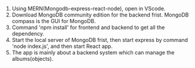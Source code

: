 1. Using MERN(Mongodb-express-react-node), open in VScode.
2. Download MongoDB community edition for the backend frist. MongoDB compass is the GUI for MongoDB.
3. Command 'npm install' for frontend and backend to get all the dependency.
4. Start the local server of MongoDB frist, then start express by command 'node index.js', and then start React app.
5. The app is mainly about a backend system which can manage the albums(objects).
